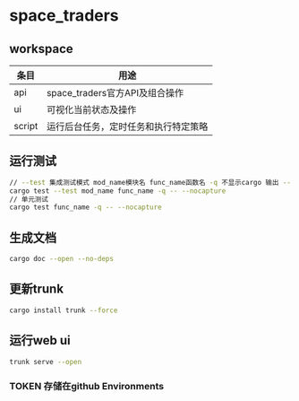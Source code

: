 # space_traders

## workspace
| 条目     | 用途                      |
|--------|-------------------------|
| api    | space_traders官方API及组合操作 |
| ui     | 可视化当前状态及操作              |
| script | 运行后台任务，定时任务和执行特定策略      |

## 运行测试
```bash
// --test 集成测试模式 mod_name模块名 func_name函数名 -q 不显示cargo 输出 -- --nocapture 显示测试输出
cargo test --test mod_name func_name -q -- --nocapture
// 单元测试
cargo test func_name -q -- --nocapture
```

## 生成文档
```bash
cargo doc --open --no-deps
```

## 更新trunk
```bash
cargo install trunk --force
```

## 运行web ui
```bash
trunk serve --open
```

### TOKEN 存储在github Environments